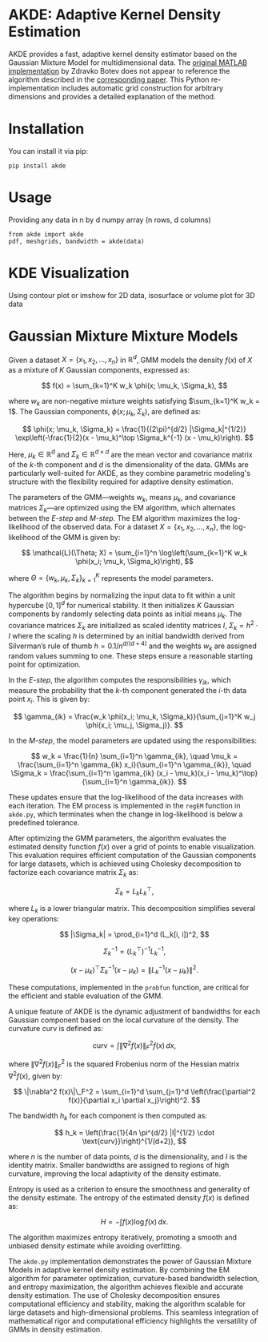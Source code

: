 ﻿# AKDE: Adaptive Kernel Density Estimation

AKDE provides a fast, adaptive kernel density estimator based on the Gaussian Mixture Model for multidimensional data. The [original MATLAB implementation][matlab] by Zdravko Botev does not appear to reference the algorithm described in the [corresponding paper][paper]. This Python re-implementation includes automatic grid construction for arbitrary dimensions and provides a detailed explanation of the method.

# Installation

You can install it via pip:  
```
pip install akde
```
# Usage
Providing any data in n by d numpy array (n rows, d columns)
```
from akde import akde
pdf, meshgrids, bandwidth = akde(data)

```

# KDE Visualization
Using contour plot or imshow for 2D data, isosurface or volume plot for 3D data


[matlab]: https://www.mathworks.com/matlabcentral/fileexchange/58312-kernel-density-estimator-for-high-dimensions
[paper]: https://dx.doi.org/10.1214/10-AOS799

# Gaussian Mixture Mixture Models

Given a dataset $X = \{x_1, x_2, \dots, x_n\}$ in $\mathbb{R}^d$, GMM models the density $f(x)$ of $X$ as a mixture of $K$ Gaussian components, expressed as:

$$
f(x) = \sum_{k=1}^K w_k \phi(x; \mu_k, \Sigma_k),
$$

where $w_k$ are non-negative mixture weights satisfying $\sum_{k=1}^K w_k = 1$. The Gaussian components, $\phi(x; \mu_k, \Sigma_k)$, are defined as:

$$
\phi(x; \mu_k, \Sigma_k) = \frac{1}{(2\pi)^{d/2} |\Sigma_k|^{1/2}} \exp\left(-\frac{1}{2}(x - \mu_k)^\top \Sigma_k^{-1} (x - \mu_k)\right).
$$

Here, $\mu_k \in \mathbb{R}^d$ and $\Sigma_k \in \mathbb{R}^{d \times d}$ are the mean vector and covariance matrix of the $k$-th component and $d$ is the dimensionality of the data. GMMs are particularly well-suited for AKDE, as they combine parametric modeling's structure with the flexibility required for adaptive density estimation.

The parameters of the GMM—weights $w_k$, means $\mu_k$, and covariance matrices $\Sigma_k$—are optimized using the EM algorithm, which alternates between the *E-step* and *M-step*. The EM algorithm maximizes the log-likelihood of the observed data. For a dataset $X = \{x_1, x_2, \dots, x_n\}$, the log-likelihood of the GMM is given by:

$$
\mathcal{L}(\Theta; X) = \sum_{i=1}^n \log\left(\sum_{k=1}^K w_k \phi(x_i; \mu_k, \Sigma_k)\right),
$$

where $\Theta = \{w_k, \mu_k, \Sigma_k\}_{k=1}^K$ represents the model parameters.

The algorithm begins by normalizing the input data to fit within a unit hypercube $[0, 1]^d$ for numerical stability. It then initializes $K$ Gaussian components by randomly selecting data points as initial means $\mu_k$. The covariance matrices $\Sigma_k$ are initialized as scaled identity matrices $I$, $\Sigma_k=h^2 \cdot I$ where the scaling $h$ is determined by an initial bandwidth derived from Silverman’s rule of thumb  $h = 0.1 / n^{d / (d + 4)}$ and the weights $w_k$ are assigned random values summing to one. These steps ensure a reasonable starting point for optimization.

In the *E-step*, the algorithm computes the responsibilities $\gamma_{ik}$, which measure the probability that the $k$-th component generated the $i$-th data point $x_i$. This is given by:

$$
\gamma_{ik} = \frac{w_k \phi(x_i; \mu_k, \Sigma_k)}{\sum_{j=1}^K w_j \phi(x_i; \mu_j, \Sigma_j)}.
$$

In the *M-step*, the model parameters are updated using the responsibilities:

$$
w_k = \frac{1}{n} \sum_{i=1}^n \gamma_{ik}, \quad
\mu_k = \frac{\sum_{i=1}^n \gamma_{ik} x_i}{\sum_{i=1}^n \gamma_{ik}}, \quad
\Sigma_k = \frac{\sum_{i=1}^n \gamma_{ik} (x_i - \mu_k)(x_i - \mu_k)^\top}{\sum_{i=1}^n \gamma_{ik}}.
$$

These updates ensure that the log-likelihood of the data increases with each iteration. The EM process is implemented in the `regEM` function in `akde.py`, which terminates when the change in log-likelihood is below a predefined tolerance.

After optimizing the GMM parameters, the algorithm evaluates the estimated density function $f(x)$ over a grid of points to enable visualization. This evaluation requires efficient computation of the Gaussian components for large datasets, which is achieved using Cholesky decomposition to factorize each covariance matrix $\Sigma_k$ as:

$$
\Sigma_k = L_k L_k^\top,
$$

where $L_k$ is a lower triangular matrix. This decomposition simplifies several key operations:

$$
|\Sigma_k| = \prod_{i=1}^d (L_k[i, i])^2,
$$

$$
\Sigma_k^{-1} = (L_k^\top)^{-1} L_k^{-1},
$$

$$
(x - \mu_k)^\top \Sigma_k^{-1} (x - \mu_k) = \|L_k^{-1} (x - \mu_k)\|^2.
$$

These computations, implemented in the `probfun` function, are critical for the efficient and stable evaluation of the GMM.

A unique feature of AKDE is the dynamic adjustment of bandwidths for each Gaussian component based on the local curvature of the density. The curvature $\text{curv}$ is defined as:

$$
\text{curv} = \int \|\nabla^2 f(x)\|_F^2 f(x) \, dx,
$$

where $\|\nabla^2 f(x)\|_F^2$ is the squared Frobenius norm of the Hessian matrix $\nabla^2 f(x)$, given by:

$$
\|\nabla^2 f(x)\|\_F^2 = \sum_{i=1}^d \sum_{j=1}^d \left(\frac{\partial^2 f(x)}{\partial x_i \partial x_j}\right)^2.
$$

The bandwidth $h_k$ for each component is then computed as:

$$
h_k = \left(\frac{1}{4n \pi^{d/2} |I|^{1/2} \cdot \text{curv}}\right)^{1/(d+2)},
$$

where $n$ is the number of data points, $d$ is the dimensionality, and $I$ is the identity matrix. Smaller bandwidths are assigned to regions of high curvature, improving the local adaptivity of the density estimate.

Entropy is used as a criterion to ensure the smoothness and generality of the density estimate. The entropy of the estimated density $f(x)$ is defined as:

$$
H = -\int f(x) \log f(x) \, dx.
$$

The algorithm maximizes entropy iteratively, promoting a smooth and unbiased density estimate while avoiding overfitting.

The `akde.py` implementation demonstrates the power of Gaussian Mixture Models in adaptive kernel density estimation. By combining the EM algorithm for parameter optimization, curvature-based bandwidth selection, and entropy maximization, the algorithm achieves flexible and accurate density estimation. The use of Cholesky decomposition ensures computational efficiency and stability, making the algorithm scalable for large datasets and high-dimensional problems. This seamless integration of mathematical rigor and computational efficiency highlights the versatility of GMMs in density estimation.

